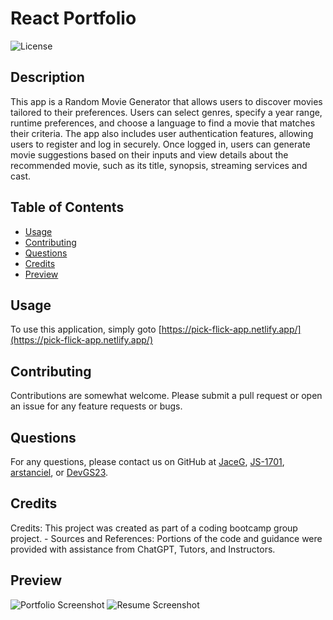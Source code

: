 # React Portfolio

![License](https://img.shields.io/badge/License-MIT-blue.svg)

## Description

This app is a Random Movie Generator that allows users to discover movies tailored to their preferences. Users can select genres, specify a year range, runtime preferences, and choose a language to find a movie that matches their criteria. The app also includes user authentication features, allowing users to register and log in securely. Once logged in, users can generate movie suggestions based on their inputs and view details about the recommended movie, such as its title, synopsis, streaming services and cast.

## Table of Contents

-   [Usage](#usage)
-   [Contributing](#contributing)
-   [Questions](#questions)
-   [Credits](#credits)
-   [Preview](#preview)

## Usage

To use this application, simply goto [https://pick-flick-app.netlify.app/](https://pick-flick-app.netlify.app/)

## Contributing

Contributions are somewhat welcome. Please submit a pull request or open an issue for any feature requests or bugs.

## Questions

For any questions, please contact us on GitHub at [JaceG](https://github.com/JaceG), [JS-1701](https://github.com/JS-1701), [arstanciel](https://github.com/arstanciel), or [DevGS23](https://github.com/DevGS23).

## Credits

Credits: This project was created as part of a coding bootcamp group project. - Sources and References: Portions of the code and guidance were provided with assistance from ChatGPT, Tutors, and Instructors.

## Preview

![Portfolio Screenshot](./assets/images/Portfolio-Screenshot.png)
![Resume Screenshot](./assets/images/Resume-Screenshot.png)
